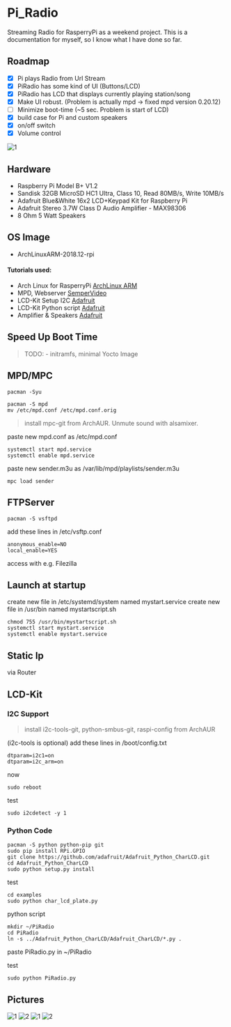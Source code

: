 # Pi_Radio
Streaming Radio for RasperryPi as a weekend project. 
This is a documentation for myself, so I know what I have done so far.

## Roadmap
- [x] Pi plays Radio from Url Stream
- [x] PiRadio has some kind of UI (Buttons/LCD)
- [x] PiRadio has LCD that displays currently playing station/song
- [x] Make UI robust. (Problem is actually mpd -> fixed mpd version 0.20.12)
- [ ] Minimize boot-time (~5 sec. Problem is start of LCD)
- [x] build case for Pi and custom speakers
- [x] on/off switch
- [x] Volume control

![1](https://github.com/loaded02/Pi_Radio/raw/master/doc/pic_1.jpg)

## Hardware
- Raspberry Pi Model B+ V1.2
- Sandisk 32GB MicroSD HC1 Ultra, Class 10, Read 80MB/s, Write 10MB/s
- Adafruit Blue&White 16x2 LCD+Keypad Kit for Raspberry Pi
- Adafruit Stereo 3.7W Class D Audio Amplifier - MAX98306
- 8 Ohm 5 Watt Speakers

## OS Image
- ArchLinuxARM-2018.12-rpi

#### Tutorials used:
- Arch Linux for RasperryPi [ArchLinux ARM](https://archlinuxarm.org/platforms/armv6/raspberry-pi)
- MPD, Webserver [SemperVideo](https://www.youtube.com/watch?v=pnpnWMh-IG4)
- LCD-Kit Setup I2C [Adafruit](https://learn.adafruit.com/adafruit-16x2-character-lcd-plus-keypad-for-raspberry-pi/usage)
- LCD-Kit Python script [Adafruit](https://github.com/adafruit/Python-WiFi-Radio/blob/master/PiPhi.py)
- Amplifier & Speakers [Adafruit](https://learn.adafruit.com/stereo-3-7w-class-d-audio-amplifier/build-a-portable-sound-system)

## Speed Up Boot Time

> TODO: - initramfs, minimal Yocto Image

## MPD/MPC
```shell
pacman -Syu
```
```shell
pacman -S mpd
mv /etc/mpd.conf /etc/mpd.conf.orig
```
> install mpc-git from ArchAUR. Unmute sound with alsamixer.

paste new mpd.conf as /etc/mpd.conf
```shell
systemctl start mpd.service
systemctl enable mpd.service
```
paste new sender.m3u as /var/lib/mpd/playlists/sender.m3u
```shell
mpc load sender
```

## FTPServer
```shell
pacman -S vsftpd
```
add these lines in /etc/vsftp.conf
```shell
anonymous_enable=NO
local_enable=YES
```
access with e.g. Filezilla

## Launch at startup

create new file in /etc/systemd/system named mystart.service
create new file in /usr/bin named mystartscript.sh
```shell
chmod 755 /usr/bin/mystartscript.sh
systemctl start mystart.service
systemctl enable mystart.service
```

## Static Ip

via Router

## LCD-Kit
### I2C Support

> install i2c-tools-git, python-smbus-git, raspi-config from ArchAUR

(i2c-tools is optional)
add these lines in /boot/config.txt
```shell
dtparam=i2c1=on
dtparam=i2c_arm=on
```
now
```shell
sudo reboot
```
test
```shell
sudo i2cdetect -y 1
```
### Python Code
```shell
pacman -S python python-pip git
sudo pip install RPi.GPIO
git clone https://github.com/adafruit/Adafruit_Python_CharLCD.git
cd Adafruit_Python_CharLCD
sudo python setup.py install
```
test
```shell
cd examples
sudo python char_lcd_plate.py
```
python script
```shell
mkdir ~/PiRadio
cd PiRadio
ln -s ../Adafruit_Python_CharLCD/Adafruit_CharLCD/*.py .
```
paste PiRadio.py in ~/PiRadio

test
```
sudo python PiRadio.py
```

## Pictures

![1](https://github.com/loaded02/Pi_Radio/raw/master/doc/pic_1.jpg)
![2](https://github.com/loaded02/Pi_Radio/raw/master/doc/pic_2.jpg)
![1](https://github.com/loaded02/Pi_Radio/raw/master/doc/pic_3.jpg)
![2](https://github.com/loaded02/Pi_Radio/raw/master/doc/pic_4.jpg)

